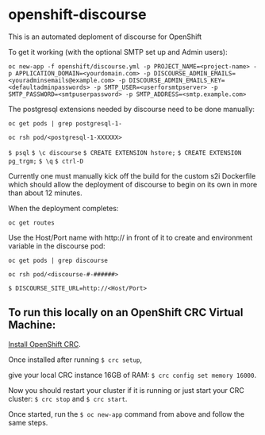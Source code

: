 # openshift-discourse
This is an automated deploment of discourse for OpenShift

To get it working (with the optional SMTP set up and Admin users):

`oc new-app -f openshift/discourse.yml -p PROJECT_NAME=<project-name> -p APPLICATION_DOMAIN=<yourdomain.com> -p DISCOURSE_ADMIN_EMAILS=<youradminsemails@example.com> -p DISCOURSE_ADMIN_EMAILS_KEY=<defaultadminpasswords> -p SMTP_USER=<userforsmtpserver> -p SMTP_PASSWORD=<smtpuserpassword> -p SMTP_ADDRESS=<smtp.example.com>`

The postgresql extensions needed by discourse need to be done manually:

`oc get pods | grep postgresql-1-`

`oc rsh pod/<postgresql-1-XXXXXX>`

`$ psql`
`$ \c discourse`
`$ CREATE EXTENSION hstore;`
`$ CREATE EXTENSION pg_trgm;`
`$ \q`
`$ ctrl-D`


Currently one must manually kick off the build for the custom s2i Dockerfile which should allow the deployment of discourse to begin on its own in more than about 12 minutes. 

When the deployment completes:

`oc get routes`

Use the Host/Port name with http:// in front of it to create and environment variable in the discourse pod:

`oc get pods | grep discourse`

`oc rsh pod/<discourse-#-######>`

`$ DISCOURSE_SITE_URL=http://<Host/Port>`

## To run this locally on an OpenShift CRC Virtual Machine:

[Install OpenShift CRC](https://developers.redhat.com/products/codeready-containers/overview).

Once installed after running `$ crc setup`,

give your local CRC instance 16GB of RAM: `$ crc config set memory 16000`.

Now you should restart your cluster if it is running or just start your CRC cluster: `$ crc stop` and `$ crc start`.

Once started, run the `$ oc new-app` command from above and follow the same steps.

